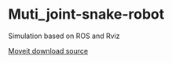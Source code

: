 # Muti_joint-snake-robot
Simulation based on ROS and Rviz

[Moveit download source](https://moveit.ros.org/install/source/)
